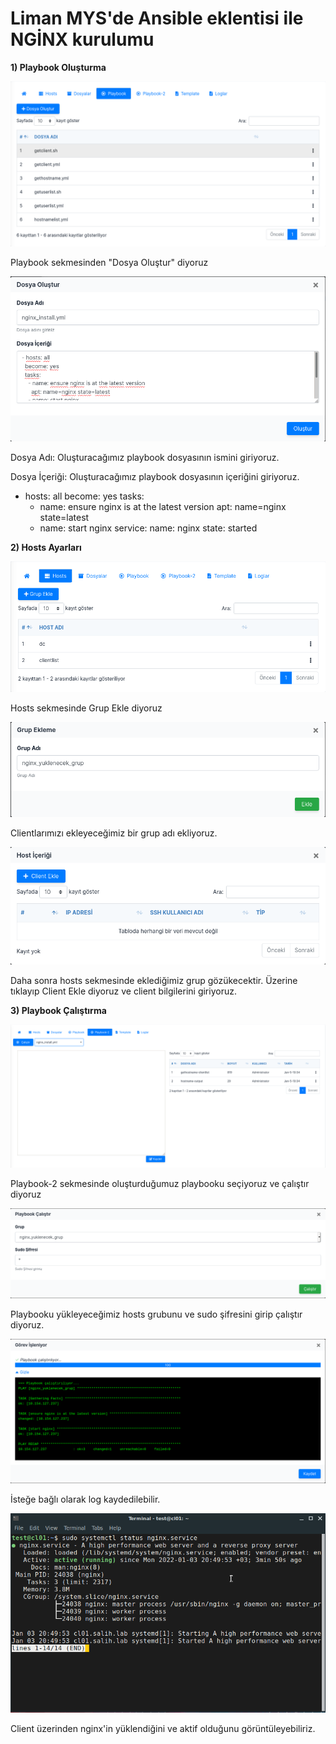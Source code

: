 # Liman MYS'de Ansible eklentisi ile NGİNX kurulumu

**1) Playbook Oluşturma**

![](https://github.com/susalihh/Liman-MYS-de-Ansible-eklentisi-ile-nginx-kurulumu/blob/main/a1.png)

Playbook sekmesinden "Dosya Oluştur" diyoruz

![](https://github.com/susalihh/Liman-MYS-de-Ansible-eklentisi-ile-nginx-kurulumu/blob/main/a2.png)

Dosya Adı: Oluşturacağımız playbook dosyasının ismini giriyoruz.

Dosya İçeriği: Oluşturacağımız playbook dosyasının içeriğini giriyoruz.

- hosts: all
  become: yes
  tasks:
    - name: ensure nginx is at the latest version
      apt: name=nginx state=latest
    - name: start nginx
      service:
        name: nginx
        state: started

**2) Hosts Ayarları**

![](https://github.com/susalihh/Liman-MYS-de-Ansible-eklentisi-ile-nginx-kurulumu/blob/main/a3.png)

Hosts sekmesinde Grup Ekle diyoruz

![](https://github.com/susalihh/Liman-MYS-de-Ansible-eklentisi-ile-nginx-kurulumu/blob/main/a4.png)

Clientlarımızı ekleyeceğimiz bir grup adı ekliyoruz.

![](https://github.com/susalihh/Liman-MYS-de-Ansible-eklentisi-ile-nginx-kurulumu/blob/main/a5.png)

Daha sonra hosts sekmesinde eklediğimiz grup gözükecektir. Üzerine tıklayıp Client Ekle diyoruz ve client bilgilerini giriyoruz.

**3) Playbook Çalıştırma**

![](https://github.com/susalihh/Liman-MYS-de-Ansible-eklentisi-ile-nginx-kurulumu/blob/main/a6.png)

Playbook-2 sekmesinde oluşturduğumuz playbooku seçiyoruz ve çalıştır diyoruz

![](https://github.com/susalihh/Liman-MYS-de-Ansible-eklentisi-ile-nginx-kurulumu/blob/main/a7.png)

Playbooku yükleyeceğimiz hosts grubunu ve sudo şifresini girip çalıştır diyoruz.

![](https://github.com/susalihh/Liman-MYS-de-Ansible-eklentisi-ile-nginx-kurulumu/blob/main/a8.png)

İsteğe bağlı olarak log kaydedilebilir.

![](https://github.com/susalihh/Liman-MYS-de-Ansible-eklentisi-ile-nginx-kurulumu/blob/main/a9.png)

Client üzerinden nginx'in yüklendiğini ve aktif olduğunu görüntüleyebiliriz.
